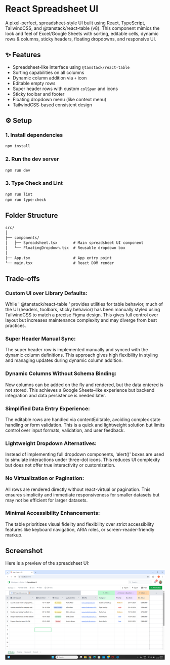# React Spreadsheet UI

A pixel-perfect, spreadsheet-style UI built using React, TypeScript, TailwindCSS, and @tanstack/react-table (v8). This component mimics the look and feel of Excel/Google Sheets with sorting, editable cells, dynamic rows & columns, sticky headers, floating dropdowns, and responsive UI.

## ✨ Features

- Spreadsheet-like interface using `@tanstack/react-table`
- Sorting capabilities on all columns
- Dynamic column addition via `+` icon
- Editable empty rows
- Super header rows with custom `colSpan` and icons
- Sticky toolbar and footer
- Floating dropdown menu (like context menu)
- TailwindCSS-based consistent design

## ⚙️ Setup

### 1. Install dependencies

```bash
npm install
```

### 2. Run the dev server

```bash
npm run dev
```

### 3. Type Check and Lint

```bash
npm run lint
npm run type-check
```

## Folder Structure

```plain text
src/
│
├── components/
│   ├── Spreadsheet.tsx       # Main spreadsheet UI component
│   └── FloatingDropdown.tsx  # Reusable dropdown box
│
├── App.tsx                   # App entry point
└── main.tsx                  # React DOM render
```

## Trade-offs

### Custom UI over Library Defaults:
While ' @tanstack/react-table ' provides utilities for table behavior, much of the UI (headers, toolbars, sticky behavior) has been manually styled using TailwindCSS to match a precise Figma design. This gives full control over layout but increases maintenance complexity and may diverge from best practices.

### Super Header Manual Sync:
The super header row is implemented manually and synced with the dynamic column definitions. This approach gives high flexibility in styling and managing updates during dynamic column addition.

### Dynamic Columns Without Schema Binding:
New columns can be added on the fly and rendered, but the data entered is not stored. This achieves a Google Sheets–like experience but backend integration and data persistence is needed later.

### Simplified Data Entry Experience:
The editable rows are handled via contentEditable, avoiding complex state handling or form validation. This is a quick and lightweight solution but limits control over input formats, validation, and user feedback.

### Lightweight Dropdown Alternatives:
Instead of implementing full dropdown components, 'alert()' boxes are used to simulate interactions under three-dot icons. This reduces UI complexity but does not offer true interactivity or customization.

### No Virtualization or Pagination:
All rows are rendered directly without react-virtual or pagination. This ensures simplicity and immediate responsiveness for smaller datasets but may not be efficient for larger datasets.

### Minimal Accessibility Enhancements:
The table prioritizes visual fidelity and flexibility over strict accessibility features like keyboard navigation, ARIA roles, or screen-reader-friendly markup.

## Screenshot

Here is a preview of the spreadsheet UI:

![Spreadsheet Screenshot](./Screenshot_spreadsheet.png)
